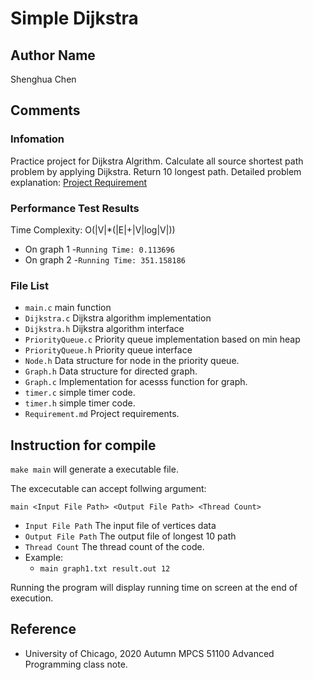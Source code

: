 # Simple Dijkstra

## Author Name
Shenghua Chen

## Comments
### Infomation
Practice project for Dijkstra Algrithm.
Calculate all source shortest path problem by applying Dijkstra. Return 10 longest path.
Detailed problem explanation: [Project Requirement](Requirement.md)

### Performance Test Results
Time Complexity: O(|V|*(|E|+|V|log|V|))

- On graph 1
  -``Running Time: 0.113696``
- On graph 2
  -``Running Time: 351.158186``


### File List
- ``main.c`` main function
- ``Dijkstra.c`` Dijkstra algorithm implementation
- ``Dijkstra.h`` Dijkstra algorithm interface
- ``PriorityQueue.c`` Priority queue implementation based on min heap
- ``PriorityQueue.h`` Priority queue interface
- ``Node.h`` Data structure for node in the priority queue.
- ``Graph.h`` Data structure for directed graph.
- ``Graph.c`` Implementation for acesss function for graph.
- ``timer.c`` simple timer code.
- ``timer.h`` simple timer code.
- ``Requirement.md`` Project requirements.

## Instruction for compile
``make main`` will generate a executable file.

The excecutable can accept follwing argument:
```
main <Input File Path> <Output File Path> <Thread Count>
```
- `Input File Path` The input file of vertices data
- `Output File Path` The output file of longest 10 path
- `Thread Count` The thread count of the code.
- Example:
  - ``main graph1.txt result.out 12``

Running the program will display running time on screen at the end of execution.

## Reference
- University of Chicago, 2020 Autumn MPCS 51100 Advanced Programming class note.
